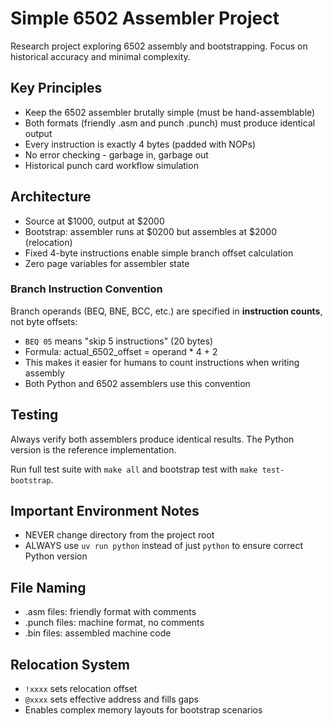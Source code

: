# Simple 6502 Assembler Project

Research project exploring 6502 assembly and bootstrapping. Focus on historical accuracy and minimal complexity.

## Key Principles

- Keep the 6502 assembler brutally simple (must be hand-assemblable)
- Both formats (friendly .asm and punch .punch) must produce identical output
- Every instruction is exactly 4 bytes (padded with NOPs)
- No error checking - garbage in, garbage out
- Historical punch card workflow simulation

## Architecture

- Source at $1000, output at $2000
- Bootstrap: assembler runs at $0200 but assembles at $2000 (relocation)
- Fixed 4-byte instructions enable simple branch offset calculation
- Zero page variables for assembler state

### Branch Instruction Convention

Branch operands (BEQ, BNE, BCC, etc.) are specified in **instruction counts**, not byte offsets:
- `BEQ 05` means "skip 5 instructions" (20 bytes)
- Formula: actual_6502_offset = operand * 4 + 2
- This makes it easier for humans to count instructions when writing assembly
- Both Python and 6502 assemblers use this convention

## Testing

Always verify both assemblers produce identical results. The Python version is the reference implementation.

Run full test suite with `make all` and bootstrap test with `make test-bootstrap`.

## Important Environment Notes

- NEVER change directory from the project root
- ALWAYS use `uv run python` instead of just `python` to ensure correct Python version

## File Naming

- .asm files: friendly format with comments
- .punch files: machine format, no comments
- .bin files: assembled machine code

## Relocation System

- `!xxxx` sets relocation offset
- `@xxxx` sets effective address and fills gaps
- Enables complex memory layouts for bootstrap scenarios

